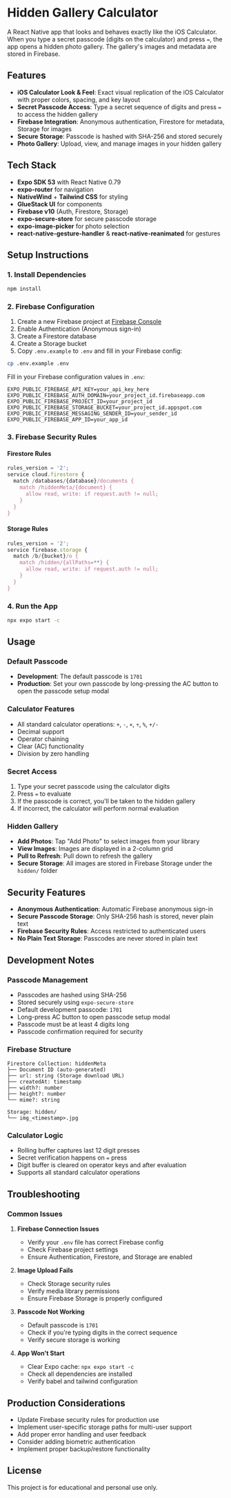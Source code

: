 # Hidden Gallery Calculator

A React Native app that looks and behaves exactly like the iOS Calculator. When you type a secret passcode (digits on the calculator) and press `=`, the app opens a hidden photo gallery. The gallery's images and metadata are stored in Firebase.

## Features

-   **iOS Calculator Look & Feel**: Exact visual replication of the iOS Calculator with proper colors, spacing, and key layout
-   **Secret Passcode Access**: Type a secret sequence of digits and press `=` to access the hidden gallery
-   **Firebase Integration**: Anonymous authentication, Firestore for metadata, Storage for images
-   **Secure Storage**: Passcode is hashed with SHA-256 and stored securely
-   **Photo Gallery**: Upload, view, and manage images in your hidden gallery

## Tech Stack

-   **Expo SDK 53** with React Native 0.79
-   **expo-router** for navigation
-   **NativeWind** + **Tailwind CSS** for styling
-   **GlueStack UI** for components
-   **Firebase v10** (Auth, Firestore, Storage)
-   **expo-secure-store** for secure passcode storage
-   **expo-image-picker** for photo selection
-   **react-native-gesture-handler** & **react-native-reanimated** for gestures

## Setup Instructions

### 1. Install Dependencies

```bash
npm install
```

### 2. Firebase Configuration

1. Create a new Firebase project at [Firebase Console](https://console.firebase.google.com/)
2. Enable Authentication (Anonymous sign-in)
3. Create a Firestore database
4. Create a Storage bucket
5. Copy `.env.example` to `.env` and fill in your Firebase config:

```bash
cp .env.example .env
```

Fill in your Firebase configuration values in `.env`:

```
EXPO_PUBLIC_FIREBASE_API_KEY=your_api_key_here
EXPO_PUBLIC_FIREBASE_AUTH_DOMAIN=your_project_id.firebaseapp.com
EXPO_PUBLIC_FIREBASE_PROJECT_ID=your_project_id
EXPO_PUBLIC_FIREBASE_STORAGE_BUCKET=your_project_id.appspot.com
EXPO_PUBLIC_FIREBASE_MESSAGING_SENDER_ID=your_sender_id
EXPO_PUBLIC_FIREBASE_APP_ID=your_app_id
```

### 3. Firebase Security Rules

#### Firestore Rules

```javascript
rules_version = '2';
service cloud.firestore {
  match /databases/{database}/documents {
    match /hiddenMeta/{document} {
      allow read, write: if request.auth != null;
    }
  }
}
```

#### Storage Rules

```javascript
rules_version = '2';
service firebase.storage {
  match /b/{bucket}/o {
    match /hidden/{allPaths=**} {
      allow read, write: if request.auth != null;
    }
  }
}
```

### 4. Run the App

```bash
npx expo start -c
```

## Usage

### Default Passcode

-   **Development**: The default passcode is `1701`
-   **Production**: Set your own passcode by long-pressing the AC button to open the passcode setup modal

### Calculator Features

-   All standard calculator operations: `+`, `-`, `×`, `÷`, `%`, `+/-`
-   Decimal support
-   Operator chaining
-   Clear (AC) functionality
-   Division by zero handling

### Secret Access

1. Type your secret passcode using the calculator digits
2. Press `=` to evaluate
3. If the passcode is correct, you'll be taken to the hidden gallery
4. If incorrect, the calculator will perform normal evaluation

### Hidden Gallery

-   **Add Photos**: Tap "Add Photo" to select images from your library
-   **View Images**: Images are displayed in a 2-column grid
-   **Pull to Refresh**: Pull down to refresh the gallery
-   **Secure Storage**: All images are stored in Firebase Storage under the `hidden/` folder

## Security Features

-   **Anonymous Authentication**: Automatic Firebase anonymous sign-in
-   **Secure Passcode Storage**: Only SHA-256 hash is stored, never plain text
-   **Firebase Security Rules**: Access restricted to authenticated users
-   **No Plain Text Storage**: Passcodes are never stored in plain text

## Development Notes

### Passcode Management

-   Passcodes are hashed using SHA-256
-   Stored securely using `expo-secure-store`
-   Default development passcode: `1701`
-   Long-press AC button to open passcode setup modal
-   Passcode must be at least 4 digits long
-   Passcode confirmation required for security

### Firebase Structure

```
Firestore Collection: hiddenMeta
├── Document ID (auto-generated)
├── url: string (Storage download URL)
├── createdAt: timestamp
├── width?: number
├── height?: number
└── mime?: string

Storage: hidden/
└── img_<timestamp>.jpg
```

### Calculator Logic

-   Rolling buffer captures last 12 digit presses
-   Secret verification happens on `=` press
-   Digit buffer is cleared on operator keys and after evaluation
-   Supports all standard calculator operations

## Troubleshooting

### Common Issues

1. **Firebase Connection Issues**

    - Verify your `.env` file has correct Firebase config
    - Check Firebase project settings
    - Ensure Authentication, Firestore, and Storage are enabled

2. **Image Upload Fails**

    - Check Storage security rules
    - Verify media library permissions
    - Ensure Firebase Storage is properly configured

3. **Passcode Not Working**

    - Default passcode is `1701`
    - Check if you're typing digits in the correct sequence
    - Verify secure storage is working

4. **App Won't Start**
    - Clear Expo cache: `npx expo start -c`
    - Check all dependencies are installed
    - Verify babel and tailwind configuration

## Production Considerations

-   Update Firebase security rules for production use
-   Implement user-specific storage paths for multi-user support
-   Add proper error handling and user feedback
-   Consider adding biometric authentication
-   Implement proper backup/restore functionality

## License

This project is for educational and personal use only.
